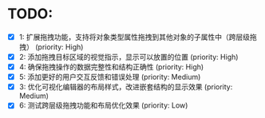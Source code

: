 # TODO:

- [x] 1: 扩展拖拽功能，支持将对象类型属性拖拽到其他对象的子属性中（跨层级拖拽） (priority: High)
- [x] 2: 添加拖拽目标区域的视觉指示，显示可以放置的位置 (priority: High)
- [x] 4: 确保拖拽操作的数据完整性和结构正确性 (priority: High)
- [x] 5: 添加更好的用户交互反馈和错误处理 (priority: Medium)
- [x] 3: 优化可视化编辑器的布局样式，改进嵌套结构的显示效果 (priority: Medium)
- [x] 6: 测试跨层级拖拽功能和布局优化效果 (priority: Low)
